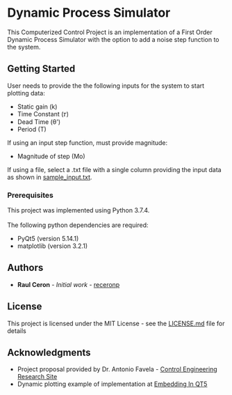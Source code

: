 # Dynamic Process Simulator

This Computerized Control Project is an implementation of a First Order Dynamic Process Simulator
with the option to add a noise step function to the system.

## Getting Started

User needs to provide the the following inputs for the system to start plotting data:
- Static gain (k)
- Time Constant (𝜏)
- Dead Time (θ')
- Period (T)

If using an input step function, must provide magnitude:
- Magnitude of step (Mo)

If using a file, select a .txt file with a single column providing the input data as shown in [sample_input.txt](sample_input.txt).

### Prerequisites

This project was implemented using Python 3.7.4. <br/><br/>
The following python dependencies are required:
- PyQt5 (version 5.14.1)
- matplotlib (version 3.2.1)

## Authors

* **Raul Ceron** - *Initial work* - [receronp](https://github.com/receronp)

## License

This project is licensed under the MIT License - see the [LICENSE.md](LICENSE.md) file for details

## Acknowledgments
* Project proposal provided by Dr. Antonio Favela - [Control Engineering Research Site](https://research.tec.mx/vivo-tec/display/PID_406)
* Dynamic plotting example of implementation at [Embedding In QT5](https://matplotlib.org/gallery/user_interfaces/embedding_in_qt5_sgskip.html)